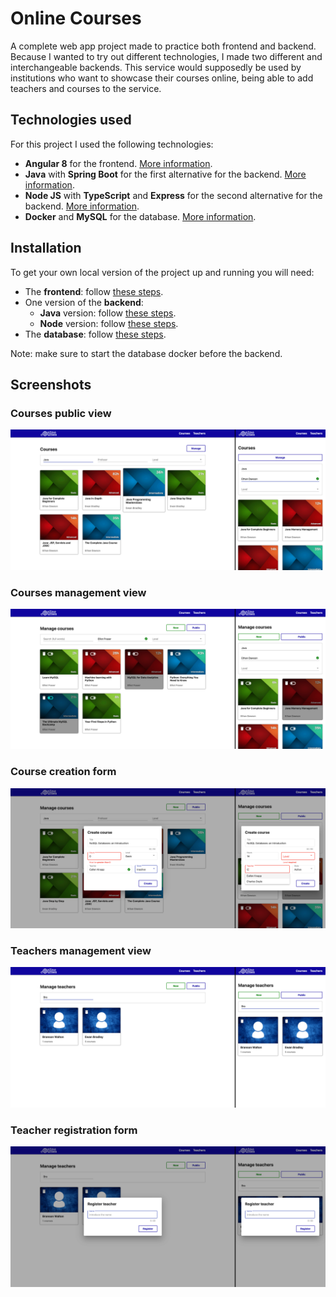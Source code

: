 # Online Courses

A complete web app project made to practice both frontend and backend. Because I wanted to try out different technologies, I made two different and interchangeable backends. This service would supposedly be used by institutions who want to showcase their courses online, being able to add teachers and courses to the service.

## Technologies used

For this project I used the following technologies:

- **Angular 8** for the frontend. [More information](frontend#readme).
- **Java** with **Spring Boot** for the first alternative for the backend. [More information](backend-java#readme).
- **Node JS** with **TypeScript** and **Express** for the second alternative for the backend. [More information](backend-node#readme).
- **Docker** and **MySQL** for the database. [More information](database#readme).

## Installation

To get your own local version of the project up and running you will need:

- The **frontend**: follow [these steps](frontend#installation).
- One version of the **backend**:
  - **Java** version: follow [these steps](backend-java#installation).
  - **Node** version: follow [these steps](backend-node#installation).
- The **database**: follow [these steps](database#installation).

Note: make sure to start the database docker before the backend.

## Screenshots

### Courses public view

<kbd>
  <img src="screenshots/screenshot-1.png">
</kbd>

### Courses management view

<kbd>
  <img src="screenshots/screenshot-2.png">
</kbd>

### Course creation form

<kbd>
  <img src="screenshots/screenshot-3.png">
</kbd>

### Teachers management view

<kbd>
  <img src="screenshots/screenshot-4.png">
</kbd>

### Teacher registration form

<kbd>
  <img src="screenshots/screenshot-5.png">
</kbd>